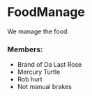 # FoodManage
We manage the food.
### Members:
* Brand of Da Last Rose
* Mercury Turtle
* Rob hurt
* Not manual brakes
